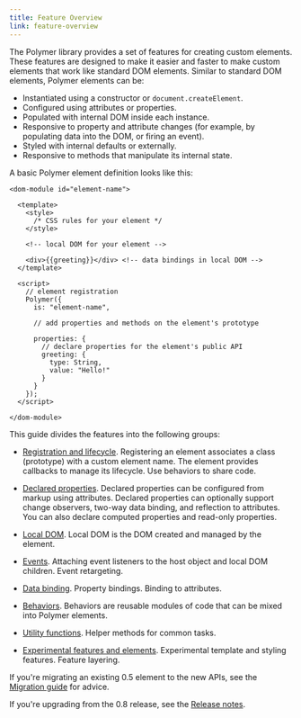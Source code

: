 ```yaml
---
title: Feature Overview
link: feature-overview
---
```


The Polymer library provides a set of features for creating custom elements. These features are designed
to make it easier and faster to make custom elements that work like standard DOM elements. Similar to standard DOM elements, Polymer elements can be:

* Instantiated using a constructor or `document.createElement`.
* Configured using attributes or properties.
* Populated with internal DOM inside each instance.
* Responsive to property and attribute changes (for example, by populating data into the DOM, or firing an event).
* Styled with internal defaults or externally.
* Responsive to methods that manipulate its internal state.

A basic Polymer element definition looks like this:

    <dom-module id="element-name">

      <template>
        <style>
          /* CSS rules for your element */
        </style>

        <!-- local DOM for your element -->

        <div>{{greeting}}</div> <!-- data bindings in local DOM -->
      </template>

      <script>
        // element registration
        Polymer({
          is: "element-name",

          // add properties and methods on the element's prototype

          properties: {
            // declare properties for the element's public API
            greeting: {
              type: String,
              value: "Hello!"
            }
          }
        });
      </script>

    </dom-module>



This guide divides the features into the following groups:

*   [Registration and lifecycle](registering-elements). Registering an
    element associates a class (prototype) with a custom element name. The
    element provides callbacks to manage its lifecycle. Use behaviors to
    share code.

*   [Declared properties](properties). Declared properties can be
    configured from markup using attributes. Declared properties can optionally
    support change observers, two-way data binding, and reflection to attributes.
    You can also declare computed properties and read-only properties.

*   [Local DOM](local-dom). Local DOM is the DOM created and managed by the element.

*   [Events](events). Attaching event listeners to the host object
    and local DOM children. Event retargeting.

*   [Data binding](data-binding). Property bindings. Binding to attributes.

*   [Behaviors](behaviors). Behaviors are reusable modules of code that can be
    mixed into Polymer elements.

*   [Utility functions](utility-functions). Helper methods for common tasks.

*   [Experimental features and elements](experimental). Experimental template and styling features.
    Feature layering.

If you're migrating an existing 0.5 element to the new APIs, see the [Migration guide](/1.0/docs/migration)
for advice.

If you're upgrading from the 0.8 release, see the [Release notes](/1.0/docs/release-notes).
